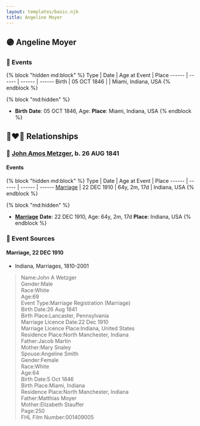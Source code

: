 ```yaml
---
layout: templates/basic.njk
title: Angeline Moyer
---
```

## 🟣 Angeline Moyer

### 📆 Events

{% block "hidden md:block" %}
Type | Date | Age at Event | Place
------ | ------ | ------ | ------
Birth | 05 OCT 1846 |  | Miami, Indiana, USA
{% endblock %}

{% block "md:hidden" %}
- **Birth**
**Date**: 05 OCT 1846, Age:
**Place**: Miami, Indiana, USA
{% endblock %}

## 👩‍❤️‍👨 Relationships

### 🔵 [John Amos Metzger](/people/2/28893894), b. 26 AUG 1841

#### Events

{% block "hidden md:block" %}
Type | Date | Age at Event | Place
------ | ------ | ------ | ------
[Marriage](#event-family-0-event-0) | 22 DEC 1910 | 64y, 2m, 17d | Indiana, USA
{% endblock %}

{% block "md:hidden" %}
- **[Marriage](#event-family-0-event-0)**
**Date**: 22 DEC 1910, Age: 64y, 2m, 17d
**Place**: Indiana, USA
{% endblock %}

### 📰 Event Sources

#### <a id="event-family-0-event-0"></a> Marriage, 22 DEC 1910
* Indiana, Marriages, 1810-2001
>   
  > Name:John A Wetzger  
  > Gender:Male  
  > Race:White  
  > Age:69  
  > Event Type:Marriage Registration (Marriage)  
  > Birth Date:26 Aug 1841  
  > Birth Place:Lancaster, Pennsylvania  
  > Marriage Licence Date:22 Dec 1910  
  > Marriage Licence Place:Indiana, United States  
  > Residence Place:North Manchester, Indiana  
  > Father:Jacob Martin  
  > Mother:Mary Snaley  
  > Spouse:Angeline Smith  
  > Gender:Female  
  > Race:White  
  > Age:64  
  > Birth Date:5 Oct 1846  
  > Birth Place:Miami, Indiana  
  > Residence Place:North Manchester, Indiana  
  > Father:Matthias Moyer  
  > Mother:Elizabeth Stauffer  
  > Page:250  
  > FHL Film Number:001409005